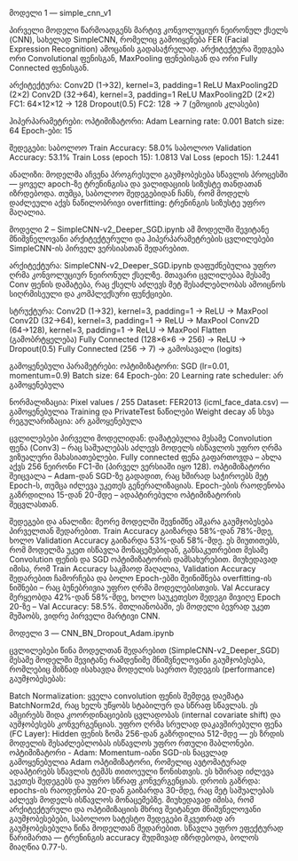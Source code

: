 მოდელი 1 — simple_cnn_v1 

პირველი მოდელი წარმოადგენს მარტივ კონვოლუციურ ნეირონულ ქსელს (CNN), სახელად SimpleCNN, რომელიც გამოიყენება FER (Facial Expression Recognition) ამოცანის გადასაჭრელად. არქიტექტურა შედგება ორი Convolutional ფენისგან, MaxPooling ფენებისგან და ორი Fully Connected ფენისგან.

არქიტექტურა:
Conv2D (1→32), kernel=3, padding=1
ReLU
MaxPooling2D (2×2)
Conv2D (32→64), kernel=3, padding=1
ReLU
MaxPooling2D (2×2)
FC1: 64×12×12 → 128
Dropout(0.5)
FC2: 128 → 7 (ემოციის კლასები)

ჰიპერპარამეტრები:
ოპტიმიზატორი: Adam
Learning rate: 0.001
Batch size: 64
Epoch-ები: 15

შედეგები:
საბოლოო Train Accuracy: 58.0%
საბოლოო Validation Accuracy: 53.1%
Train Loss (epoch 15): 1.0813
Val Loss (epoch 15): 1.2441

ანალიზი:
მოდელმა აჩვენა პროგრესული გაუმჯობესება სწავლის პროცესში — ყოველ apoch-ზე ტრენინგისა და ვალიდაციის სიზუსტე თანდათან იზრდებოდა. თუმცა, საბოლოო შედეგებიდან ჩანს, რომ მოდელს დაძლეული აქვს ნაწილობრივი overfitting: ტრენინგის სიზუსტე უფრო მაღალია.




მოდელი 2 – SimpleCNN-v2_Deeper_SGD.ipynb
ამ მოდელში შევიტანე მნიშვნელოვანი არქიტექტურული და ჰიპერპარამეტრების ცვლილებები SimpleCNN-ის პირველ ვერსიასთან შედარებით.

არქიტექტურა:
SimpleCNN-v2_Deeper_SGD.ipynb დაფუძნებულია უფრო ღრმა კონვოლუციურ ნეირონულ ქსელზე. მთავარი ცვლილებაა მესამე Conv ფენის დამატება, რაც ქსელს აძლევს მეტ შესაძლებლობას ამოიცნოს სიღრმისეული და კომპლექსური ფუნქციები.

სტრუქტურა:
Conv2D (1→32), kernel=3, padding=1 → ReLU → MaxPool
Conv2D (32→64), kernel=3, padding=1 → ReLU → MaxPool
Conv2D (64→128), kernel=3, padding=1 → ReLU → MaxPool
Flatten (გამობრტყელება)
Fully Connected (128×6×6 → 256) → ReLU → Dropout(0.5)
Fully Connected (256 → 7) → გამოსავალი (logits)

გამოყენებული პარამეტრები:
ოპტიმიზატორი: SGD (lr=0.01, momentum=0.9)
Batch size: 64
Epoch-ები: 20
Learning rate scheduler: არ გამოყენებულა

ნორმალიზაცია: Pixel values / 255
Dataset: FER2013 (icml_face_data.csv) — გამოყენებულია Training და PrivateTest ნაწილები
Weight decay ან სხვა რეგულარიზაცია: არ გამოყენებულა

ცვლილებები პირველი მოდელიდან:
დამატებულია მესამე Convolution ფენა (Conv3) – რაც საშუალებას აძლევს მოდელს ისწავლოს უფრო ღრმა ვიზუალური მახასიათებლები.
Fully connected ფენა გაფართოვდა – ახლა აქვს 256 ნეირონი FC1-ში (პირველ ვერსიაში იყო 128).
ოპტიმიზატორი შეიცვალა – Adam-დან SGD-ზე გადადით, რაც ხშირად საჭიროებს მეტ Epoch-ს, თუმცა იძლევა უკეთეს გენერალიზაციას.
Epoch-ების რაოდენობა გაზრდილია 15-დან 20-მდე – ადაპტირებული ოპტიმიზატორის შეცვლასთან.

შედეგები და ანალიზი:
მეორე მოდელში შევნიშნე აშკარა გაუმჯობესება პირველთან შედარებით. Train Accuracy გაიზარდა 58%-დან 78%-მდე, ხოლო Validation Accuracy გაიზარდა 53%-დან 58%-მდე. ეს მიუთითებს, რომ მოდელმა უკეთ ისწავლა მონაცემებიდან, განსაკუთრებით მესამე Convolution ფენის და SGD ოპტიმიზატორის დამსახურებით.
მიუხედავად იმისა, რომ Train Accuracy საკმაოდ მაღალია, Validation Accuracy შედარებით ჩამორჩება და ბოლო Epoch-ებში შეინიშნება overfitting-ის ნიშნები – რაც ბუნებრივია უფრო ღრმა მოდელებისთვის.
Val Accuracy მერყეობდა 42%-დან 58%-მდე, ხოლო საუკეთესო შედეგი მივიღე Epoch 20-ზე – Val Accuracy: 58.5%. მთლიანობაში, ეს მოდელი ბევრად უკეთ მუშაობს, ვიდრე პირველი მარტივი CNN.




მოდელი 3 — CNN_BN_Dropout_Adam.ipynb

ცვლილებები წინა მოდელთან შედარებით (SimpleCNN-v2_Deeper_SGD)
მესამე მოდელში შევიტანე რამდენიმე მნიშვნელოვანი გაუმჯობესება, რომლებიც მიზნად ისახავდა მოდელის საერთო შედეგის (performance) გაუმჯობესებას:

Batch Normalization:
ყველა convolution ფენის შემდეგ დაემატა BatchNorm2d, რაც ხელს უწყობს სტაბილურ და სწრაფ სწავლას. ეს ამცირებს შიდა კოორდინაციების ცვლადობას (internal covariate shift) და აუმჯობესებს კონვერგენციას.
უფრო ღრმა სრულად დაკავშირებული ფენა (FC Layer):
Hidden ფენის ზომა 256-დან გაზრდილია 512-მდე — ეს ზრდის მოდელის შესაძლებლობას ისწავლოს უფრო რთული შაბლონები.
ოპტიმიზატორი - Adam:
Momentum-იანი SGD-ის ნაცვლად გამოყენებულია Adam ოპტიმიზატორი, რომელიც ავტომატურად ადაპტირებს სწავლის ტემპს თითოეული წონისთვის. ეს ხშირად იძლევა უკეთეს შედეგებს და უფრო სწრაფ კონვერგენციას.
დროის გაზრდა:
epochs-ის რაოდენობა 20-დან გაიზარდა 30-მდე, რაც მეტ საშუალებას აძლევს მოდელს ისწავლოს მონაცემებზე.
მიუხედავად იმისა, რომ არქიტექტურული და ოპტიმიზაციის მხრივ შეიტანეთ მნიშვნელოვანი გაუმჯობესებები, საბოლოო სატესტო შედეგები მკვეთრად არ გაუმჯობესებულა წინა მოდელთან შედარებით.
სწავლა უფრო ეფექტურად წარიმართა — ტრენინგის accuracy მუდმივად იზრდებოდა, ბოლოს მიაღწია 0.77-ს.


